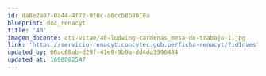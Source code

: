 ```yaml
---
id: da8e2a87-0a44-4f72-9f0c-a6ccb8b8018a
blueprint: doc_renacyt
title: '40'
imagen_docente: cti-vitae/40-ludwing-cardenas_mesa-de-trabajo-1.jpg
link: 'https://servicio-renacyt.concytec.gob.pe/ficha-renacyt/?idInvestigador=21678'
updated_by: 06ac68ab-d29f-41e9-9b9a-dd4da3996484
updated_at: 1698082547
---
```

